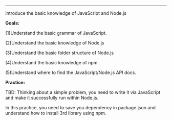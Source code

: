 





---

introduce the basic knowledge of JavaScript and Node.js

**Goals:**

\(1\)Understand the basic grammar of JavaScript.

\(2\)Understand the basic knowledge of Node.js

\(3\)Understand the basic folder structure of Node.js

\(4\)Understand the basic knowledge of npm.

\(5\)Understand where to find the JavaScript/Node.js API docs.

**Practice:**

TBD: Thinking about a simple problem, you need to write it via JavaScript and make it successfully run within Node.js.

In this practice, you need to save you dependency in package.json and understand how to install 3rd library using npm.


